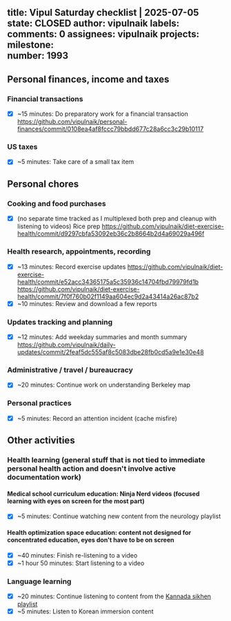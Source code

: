title:	Vipul Saturday checklist | 2025-07-05
state:	CLOSED
author:	vipulnaik
labels:	
comments:	0
assignees:	vipulnaik
projects:	
milestone:	
number:	1993
--
## Personal finances, income and taxes

### Financial transactions

- [x] ~15 minutes: Do preparatory work for a financial transaction https://github.com/vipulnaik/personal-finances/commit/0108ea4af8fccc79bbdd677c28a6cc3c29b10117

### US taxes

- [x] ~5 minutes: Take care of a small tax item

## Personal chores

### Cooking and food purchases

- [x] (no separate time tracked as I multiplexed both prep and cleanup with listening to videos) Rice prep https://github.com/vipulnaik/diet-exercise-health/commit/d9297cbfa53092eb36c2b8664b2d4a69029a496f 

### Health research, appointments, recording

- [x] ~13 minutes: Record exercise updates https://github.com/vipulnaik/diet-exercise-health/commit/e52acc34365175a5c35936c14704fbd79979fd1b https://github.com/vipulnaik/diet-exercise-health/commit/7f0f760b02f1149aa604ec9d2a43414a26ac87b2
- [x] ~10 minutes: Review and download a few reports

### Updates tracking and planning

- [x] ~12 minutes: Add weekday summaries and month summary https://github.com/vipulnaik/daily-updates/commit/2feaf5dc555af8c5083dbe28fb0cd5a9e1e30e48

### Administrative / travel / bureaucracy

- [x] ~20 minutes: Continue work on understanding Berkeley map

### Personal practices

- [x] ~5 minutes: Record an attention incident (cache misfire)

## Other activities

### Health learning (general stuff that is not tied to immediate personal health action and doesn't involve active documentation work)

#### Medical school curriculum education: Ninja Nerd videos (focused learning with eyes on screen for the most part)

- [x] ~5 minutes: Continue watching new content from the neurology playlist

#### Health optimization space education: content not designed for concentrated education, eyes don't have to be on screen

- [x] ~40 minutes: Finish re-listening to a video
- [x] ~1 hour 50 minutes: Start listening to a video

### Language learning

- [x] ~20 minutes: Continue listening to content from the [Kannada sikhen playlist](https://www.youtube.com/playlist?list=PLjR_rtaV4PoSw6otyVdpv9qeJh3oNgjo8)
- [x] ~5 minutes: Listen to Korean immersion content
